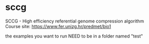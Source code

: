 # sccg
SCCG - High efficiency referential genome compression algorithm  
Course site: https://www.fer.unizg.hr/predmet/bio1

the examples you want to run NEED to be in a folder named "test"

